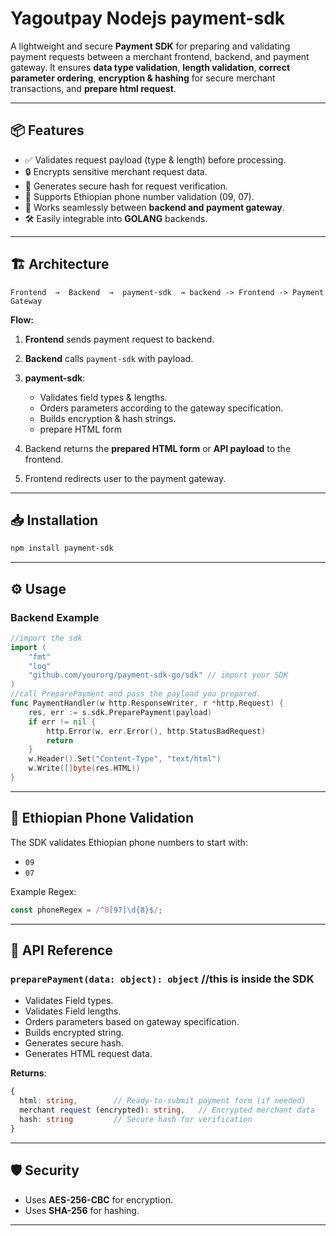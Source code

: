 

# Yagoutpay Nodejs payment-sdk

A lightweight and secure **Payment SDK** for preparing and validating payment requests between a merchant frontend, backend, and payment gateway.
It ensures **data type validation**, **length validation**, **correct parameter ordering**, **encryption & hashing** for secure merchant transactions, and **prepare html request**.

---

## 📦 Features

* ✅ Validates request payload (type & length) before processing.
* 🔒 Encrypts sensitive merchant request data.
* 🧾 Generates secure hash for request verification.
* 📄 Supports Ethiopian phone number validation (09, 07).
* 🔄 Works seamlessly between **backend and payment gateway**.
* 🛠 Easily integrable into **GOLANG** backends.

---

## 🏗 Architecture

```
Frontend  →  Backend  →  payment-sdk  → backend -> Frontend -> Payment Gateway
```

**Flow:**

1. **Frontend** sends payment request to backend.
2. **Backend** calls `payment-sdk` with payload.
3. **payment-sdk**:

   * Validates field types & lengths.
   * Orders parameters according to the gateway specification.
   * Builds encryption & hash strings.
   * prepare HTML form
4. Backend returns the **prepared HTML form** or **API payload** to the frontend.
5. Frontend redirects user to the payment gateway.

---

## 📥 Installation

```bash
npm install payment-sdk
```

---

## ⚙️ Usage

### **Backend Example**

```go
//import the sdk
import (
    "fmt"
    "log"
    "github.com/yourorg/payment-sdk-go/sdk" // import your SDK
)
//call PreparePayment and pass the payload you prepared.
func PaymentHandler(w http.ResponseWriter, r *http.Request) {
    res, err := s.sdk.PreparePayment(payload)
    if err != nil {
        http.Error(w, err.Error(), http.StatusBadRequest)
        return
    }
    w.Header().Set("Content-Type", "text/html")
    w.Write([]byte(res.HTML))
}
```

---

## 🧪 Ethiopian Phone Validation

The SDK validates Ethiopian phone numbers to start with:

* `09`
* `07`

Example Regex:

```ts
const phoneRegex = /^0[97]\d{8}$/;
```

---

## 📜 API Reference



### **`preparePayment(data: object): object`** //this is inside the SDK

* Validates Field types.
* Validates Field lengths.
* Orders parameters based on gateway specification.
* Builds encrypted string.
* Generates secure hash.
* Generates HTML request data.

**Returns**:

```ts
{
  html: string,        // Ready-to-submit payment form (if needed)
  merchant request (encrypted): string,   // Encrypted merchant data
  hash: string         // Secure hash for verification
}
```

---

## 🛡 Security

* Uses **AES-256-CBC** for encryption.
* Uses **SHA-256** for hashing.

---


